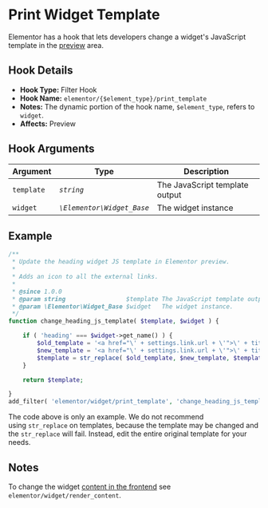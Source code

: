 # Print Widget Template

<Badge type="tip" vertical="top" text="Elementor Core" /> <Badge type="warning" vertical="top" text="Intermediate" />

Elementor has a hook that lets developers change a widget's JavaScript template in the [preview](/editor/elementor-preview) area.

## Hook Details

* **Hook Type:** Filter Hook
* **Hook Name:** `elementor/{$element_type}/print_template`
* **Notes:** The dynamic portion of the hook name, `$element_type`, refers to `widget`.
* **Affects:** Preview

## Hook Arguments

| Argument   | Type                       | Description                     |
|------------|----------------------------|---------------------------------|
| `template` | _`string`_                 | The JavaScript template output  |
| `widget`   | _`\Elementor\Widget_Base`_ | The widget instance             |

## Example

```php
/**
 * Update the heading widget JS template in Elementor preview.
 *
 * Adds an icon to all the external links.
 *
 * @since 1.0.0
 * @param string                 $template The JavaScript template output.
 * @param \Elementor\Widget_Base $widget   The widget instance.
 */
function change_heading_js_template( $template, $widget ) {

	if ( 'heading' === $widget->get_name() ) {
		$old_template = '<a href="\' + settings.link.url + \'">\' + title_html + \'</a>';
		$new_template = '<a href="\' + settings.link.url + \'">\' + title_html + ( settings.link.is_external ? \'<i class="fa fa-external-link" aria-hidden="true"></i>\' : \'\' ) + \'</a>';
		$template = str_replace( $old_template, $new_template, $template );
	}

	return $template;

}
add_filter( 'elementor/widget/print_template', 'change_heading_js_template', 10, 2 );
```

The code above is only an example. We do not recommend using `str_replace` on templates, because the template may be changed and the `str_replace` will fail. Instead, edit the entire original template for your needs.

## Notes

To change the widget [content in the frontend](./render-widget-content) see `elementor/widget/render_content`.
